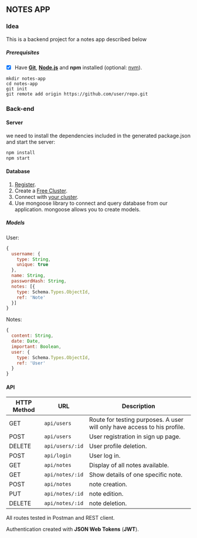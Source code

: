 ## NOTES APP

### Idea

This is a backend project for a notes app described below

##### Prerequisites

- [x] Have [**Git**](https://gitforwindows.org/), **[Node.js](https://nodejs.org/en/download/)** and **npm** installed (optional: [nvm](https://github.com/nvm-sh/nvm)).

```cli
mkdir notes-app
cd notes-app
git init
git remote add origin https://github.com/user/repo.git
```

### Back-end

#### Server

we need to install the dependencies included in the generated package.json and start the server:

```bash
npm install
npm start
```

#### Database

1. [Register](https://www.mongodb.com/es/cloud/atlas/register).
2. Create a [Free Cluster](https://docs.atlas.mongodb.com/tutorial/deploy-free-tier-cluster/).
3. Connect with [your cluster](https://docs.atlas.mongodb.com/tutorial/connect-to-your-cluster/).
4. Use mongoose library to connect and query database from our application. mongoose allows you to create models.

##### **Models**

User:

```javascript
{
  username: {
    type: String,
    unique: true
  },
  name: String,
  passwordHash: String,
  notes: [{
    type: Schema.Types.ObjectId,
    ref: 'Note'
  }]
}
```

Notes:

```javascript
{
  content: String,
  date: Date,
  important: Boolean,
  user: {
    type: Schema.Types.ObjectId,
    ref: 'User'
  }
}
```

#### API

| HTTP Method | URL   | Description   |
| ----------- | ----- | --------------|
| GET | `api/users` | Route for testing purposes. A user will only have access to his profile. |
| POST | `api/users` | User registration in sign up page. |
| DELETE | `api/users/:id` | User profile deletion. |
| POST | `api/login` | User log in. |
| GET | `api/notes` | Display of all notes available.  |
| GET | `api/notes/:id` | Show details of one specific note. |
| POST | `api/notes` | note creation. |
| PUT | `api/notes/:id` | note edition. |
| DELETE   | `api/notes/:id` | note deletion. |

All routes tested in Postman and REST client.

Authentication created with **JSON Web Tokens** (**JWT**).